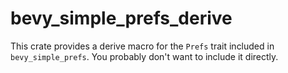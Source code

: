 # bevy_simple_prefs_derive

This crate provides a derive macro for the `Prefs` trait included in `bevy_simple_prefs`. You probably don't want to include it directly.
